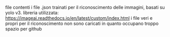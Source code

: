 file contenti i file .json trainati per il riconoscimento delle immagini, basati su yolo v3.
libreria utilizzata: https://imageai.readthedocs.io/en/latest/custom/index.html
i file veri e propri per il riconoscimento non sono caricati in quanto occupano troppo spazio per github
